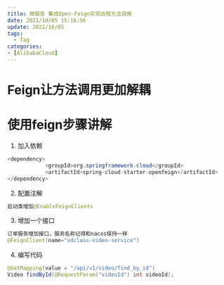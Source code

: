 ```yaml
---
title: 微服务 集成Open-Feign实现远程方法调用
date: 2021/10/05 15:16:56
update: 2021/10/05
tags:
  - Tag
categories:
- [AlibabaCloud]
---
```


# Feign让方法调用更加解耦

# 使用feign步骤讲解

1. 加入依赖
```java
<dependency>
            <groupId>org.springframework.cloud</groupId>
            <artifactId>spring-cloud-starter-openfeign</artifactId>
</dependency>
```
2. 配置注解
```java
启动类增加@EnableFeignClients
```
3. 增加一个接口
```java
订单服务增加接口，服务名称记得和nacos保持一样
@FeignClient(name="xdclass-video-service") 
```
4. 编写代码
```java
@GetMapping(value = "/api/v1/video/find_by_id")
Video findById(@RequestParam("videoId") int videoId);
```